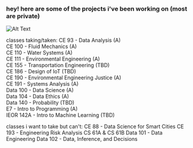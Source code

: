 ### hey! here are some of the projects i've been working on (most are private) 

![Alt Text](https://media.giphy.com/media/v1.Y2lkPTc5MGI3NjExM2Znd24xMndmNHlscHoyNWJqNjE5Z3pubmwyd3poY3ZudTl5cjJ4diZlcD12MV9pbnRlcm5hbF9naWZfYnlfaWQmY3Q9Zw/jxETRYAi2KReel7pqy/giphy.gif)

classes taking/taken:
CE 93 - Data Analysis (A)  
CE 100 - Fluid Mechanics (A)  
CE 110 - Water Systems (A)  
CE 111 - Environmental Engineering (A)  
CE 155 - Transportation Engineering (TBD)  
CE 186 - Design of IoT (TBD)  
CE 190 - Environmental Engineering Justice (A)  
CE 191 - Systems Analysis (A)  
Data 100 - Data Science (A)  
Data 104 - Data Ethics (A)  
Data 140 - Probability (TBD)  
E7 - Intro to Programming (A)  
IEOR 142A - Intro to Machine Learning  (TBD)

classes i want to take but can't:
CE 88 - Data Science for Smart Cities
CE 193 - Engineering Risk Analysis
CS 61A & CS 61B
Data 101 - Data Engineering
Data 102 - Data, Inference, and Decisions


